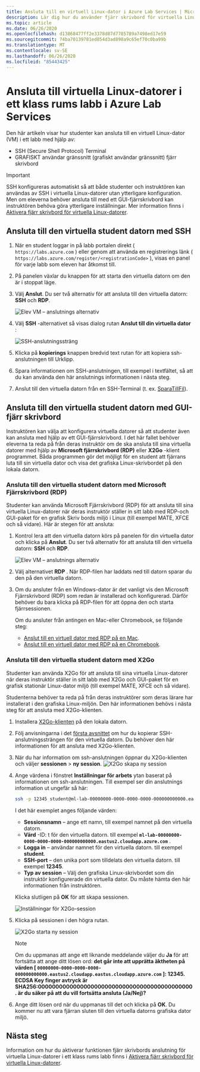 ```yaml
---
title: Ansluta till en virtuell Linux-dator i Azure Lab Services | Microsoft Docs
description: Lär dig hur du använder fjärr skrivbord för virtuella Linux-datorer i ett labb i Azure Lab Services.
ms.topic: article
ms.date: 06/26/2020
ms.openlocfilehash: d13868477ff2e3378d87d7785789a7498ed17e59
ms.sourcegitcommit: 74ba70139781ed854d3ad898a9c65ef70c0ba99b
ms.translationtype: MT
ms.contentlocale: sv-SE
ms.lasthandoff: 06/26/2020
ms.locfileid: "85443425"
---
```

# <a name="connect-to-linux-virtual-machines-in-a-classroom-lab-of-azure-lab-services"></a>Ansluta till virtuella Linux-datorer i ett klass rums labb i Azure Lab Services
Den här artikeln visar hur studenter kan ansluta till en virtuell Linux-dator (VM) i ett labb med hjälp av:
- SSH (Secure Shell Protocol) Terminal
- GRAFISKT användar gränssnitt (grafiskt användar gränssnitt) fjärr skrivbord

> [!IMPORTANT] 
> SSH konfigureras automatiskt så att både studenter och instruktören kan användas av SSH i virtuella Linux-datorer utan ytterligare konfiguration. Men om eleverna behöver ansluta till med ett GUI-fjärrskrivbord kan instruktören behöva göra ytterligare inställningar.  Mer information finns i [Aktivera fjärr skrivbord för virtuella Linux-datorer](how-to-enable-remote-desktop-linux.md).

## <a name="connect-to-the-student-vm-using-ssh"></a>Ansluta till den virtuella student datorn med SSH

1. När en student loggar in på labb portalen direkt ( `https://labs.azure.com` ) eller genom att använda en registrerings länk ( `https://labs.azure.com/register/<registrationCode>` ), visas en panel för varje labb som eleven har åtkomst till. 
   
1. På panelen växlar du knappen för att starta den virtuella datorn om den är i stoppat läge. 

2. Välj **Anslut**. Du ser två alternativ för att ansluta till den virtuella datorn: **SSH** och **RDP**.

    ![Elev VM – anslutnings alternativ](./media/how-to-enable-remote-desktop-linux/student-vm-connect-options.png)

3. Välj **SSH** -alternativet så visas dialog rutan **Anslut till din virtuella dator** :  

    ![SSH-anslutningssträng](./media/how-to-enable-remote-desktop-linux/ssh-connection-string.png)

4. Klicka på **kopierings** knappen bredvid text rutan för att kopiera ssh-anslutningen till Urklipp. 

5. Spara informationen om SSH-anslutningen, till exempel i textfältet, så att du kan använda den här anslutnings informationen i nästa steg.

6. Anslut till den virtuella datorn från en SSH-Terminal (t. ex. [SparaTillFil](https://www.putty.org/)).

## <a name="connect-to-the-student-vm-using-gui-remote-desktop"></a>Ansluta till den virtuella student datorn med GUI-fjärr skrivbord
Instruktören kan välja att konfigurera virtuella datorer så att studenter även kan ansluta med hjälp av ett GUI-fjärrskrivbord.  I det här fallet behöver eleverna ta reda på från deras instruktör om de ska ansluta till sina virtuella datorer med hjälp av **Microsoft fjärrskrivbord (RDP)** eller **X2Go** -klient programmet.  Båda programmen gör det möjligt för en student att fjärrans luta till sin virtuella dator och visa det grafiska Linux-skrivbordet på den lokala datorn.

### <a name="connect-to-the-student-vm-using-microsoft-remote-desktop-rdp"></a>Ansluta till den virtuella student datorn med Microsoft Fjärrskrivbord (RDP)
Studenter kan använda Microsoft Fjärrskrivbord (RDP) för att ansluta till sina virtuella Linux-datorer när deras instruktör ställer in sitt labb med RDP-och GUI-paket för en grafisk Skriv bords miljö i Linux (till exempel MATE, XFCE och så vidare). Här är stegen för att ansluta: 

1. Kontrol lera att den virtuella datorn körs på panelen för din virtuella dator och klicka på **Anslut**. Du ser två alternativ för att ansluta till den virtuella datorn: **SSH** och **RDP**.

    ![Elev VM – anslutnings alternativ](./media/how-to-enable-remote-desktop-linux/student-vm-connect-options.png)
2. Välj alternativet **RDP** .  När RDP-filen har laddats ned till datorn sparar du den på den virtuella datorn.

3. Om du ansluter från en Windows-dator är det vanligt vis den Microsoft Fjärrskrivbord (RDP) som redan är installerad och konfigurerad.  Därför behöver du bara klicka på RDP-filen för att öppna den och starta fjärrsessionen.

    Om du ansluter från antingen en Mac-eller Chromebook, se följande steg:
   - [Anslut till en virtuell dator med RDP på en Mac](connect-virtual-machine-mac-remote-desktop.md).
   - [Anslut till en virtuell dator med RDP på en Chromebook](connect-virtual-machine-chromebook-remote-desktop.md).  

### <a name="connect-to-the-student-vm-using-x2go"></a>Ansluta till den virtuella student datorn med X2Go
Studenter kan använda X2Go för att ansluta till sina virtuella Linux-datorer när deras instruktör ställer in sitt labb med X2Go och GUI-paket för en grafisk stationär Linux-dator miljö (till exempel MATE, XFCE och så vidare).

Studenterna behöver ta reda på från deras instruktörer som deras lärare har installerat i den grafiska Linux-miljön.  Den här informationen behövs i nästa steg för att ansluta med X2Go-klienten.

1. Installera [X2Go-klienten](https://wiki.x2go.org/doku.php/doc:installation:x2goclient) på den lokala datorn.

1. Följ anvisningarna i det [första avsnittet](how-to-use-remote-desktop-linux-student.md#connect-to-the-student-vm-using-ssh) om hur du kopierar SSH-anslutningssträngen för den virtuella datorn.  Du behöver den här informationen för att ansluta med X2Go-klienten.

1. När du har information om ssh-anslutningen öppnar du X2Go-klienten och väljer **sessionen**  >  **ny session**.
   ![X2Go skapa ny session](./media/how-to-use-classroom-lab/x2go-new-session.png)

1. Ange värdena i fönstret **Inställningar för arbets** ytan baserat på informationen om ssh-anslutningen.  Till exempel ser din anslutnings information ut ungefär så här:

    ```bash
    ssh -p 12345 student@ml-lab-00000000-0000-0000-0000-000000000000.eastus2.cloudapp.azure.com
    ```

    I det här exemplet anges följande värden:

   - **Sessionsnamn** – ange ett namn, till exempel namnet på den virtuella datorn.
   - **Värd** -ID: t för den virtuella datorn. till exempel **`ml-lab-00000000-0000-0000-0000-000000000000.eastus2.cloudapp.azure.com`** .
   - **Logga in** – användar namnet för den virtuella datorn. till exempel **student**.
   - **SSH-port** – den unika port som tilldelats den virtuella datorn. till exempel **12345**.
   - **Typ av session** – Välj den grafiska Linux-skrivbordet som din instruktör konfigurerade din virtuella dator.  Du måste hämta den här informationen från instruktören.

    Klicka slutligen på **OK** för att skapa sessionen.

    ![Inställningar för X2Go-session](./media/how-to-use-classroom-lab/x2go-session-preferences.png)

1.  Klicka på sessionen i den högra rutan.

    ![X2Go starta ny session](./media/how-to-use-classroom-lab/x2go-start-session.png)

    > [!NOTE] 
    > Om du uppmanas att ange ett liknande meddelande väljer du **Ja** för att fortsätta att ange ditt lösen ord: **det går inte att upprätta äktheten på värden [ `00000000-0000-0000-0000-000000000000.eastus2.cloudapp.eastus.cloudapp.azure.com` ]: 12345.  ECDSA Key finger avtryck är SHA256:00000000000000000000000000000000000000000000. är du säker på att du vill fortsätta ansluta (Ja/Nej)?**

2. Ange ditt lösen ord när du uppmanas till det och klicka på **OK**.  Du kommer nu att vara fjärran sluten till den virtuella datorns grafiska dator miljö.

## <a name="next-steps"></a>Nästa steg
Information om hur du aktiverar funktionen fjärr skrivbords anslutning för virtuella Linux-datorer i ett klass rums labb finns i [Aktivera fjärr skrivbord för virtuella Linux-datorer](how-to-enable-remote-desktop-linux.md). 

